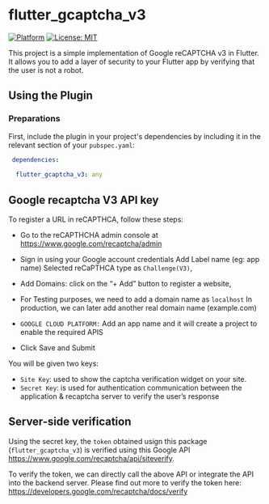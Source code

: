 # flutter_gcaptcha_v3

[![Platform](https://img.shields.io/badge/platform-Flutter-blue.svg)](https://flutter.dev/)
[![License: MIT](https://img.shields.io/badge/license-MIT-purple.svg)](https://opensource.org/licenses/MIT)

This project is a simple implementation of Google reCAPTCHA v3 in Flutter. It allows you to add a layer of security to your Flutter app by verifying that the user is not a robot.


## Using the Plugin

### Preparations

First, include the plugin in your project's dependencies by including it in the relevant section of your `pubspec.yaml`:

```yaml
 dependencies:
  
  flutter_gcaptcha_v3: any

```
## Google recaptcha V3 API key

To register a URL in reCAPTHCA, follow these steps:
- Go to the reCAPTHCHA admin console at https://www.google.com/recaptcha/admin
- Sign in using your Google account credentials
Add Label name (eg: app name)
Selected reCaPTHCA type as `Challenge(V3)`,


- Add Domains: click on the “+ Add” button to register a website,
- For Testing purposes, we need to add a domain name as  `localhost`
In production, we can later add another real domain name (example.com)
- `GOOGLE CLOUD PLATFORM:` Add an app name and it will create a project to enable the required APIS
- Click Save and Submit

You will be given two keys:
- `Site Key`: used to show the captcha verification widget on your site.
- `Secret Key`: is used for authentication communication between the application & recaptcha server to verify the user’s response

## Server-side verification

Using the secret key, the `token` obtained usign this package (`flutter_gcaptcha_v3`)  is verified using this Google API https://www.google.com/recaptcha/api/siteverify.

To verify the token, we can directly call the above API or integrate the API into the backend server.
Please find out more to verify the token here: https://developers.google.com/recaptcha/docs/verify
